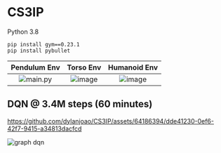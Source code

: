 
# CS3IP
 
Python 3.8 

    pip install gym==0.23.1
    pip install pybullet

Pendulum Env | Torso Env | Humanoid Env
:-:|:-:|:-:
![main.py](https://i.imgur.com/Sl7ygce.png) | ![image](https://github.com/dylanjoao/CS3IP/assets/64186394/788419a4-299d-4dbf-bc33-f72d461d5c38) | ![image](https://github.com/dylanjoao/CS3IP/assets/64186394/7d026ca7-038c-4827-be20-5a3aff09197b)


## DQN @ 3.4M steps (60 minutes)

https://github.com/dylanjoao/CS3IP/assets/64186394/dde41230-0ef6-42f7-9415-a34813dacfcd

![graph dqn](https://i.imgur.com/fqoVePt.png)




